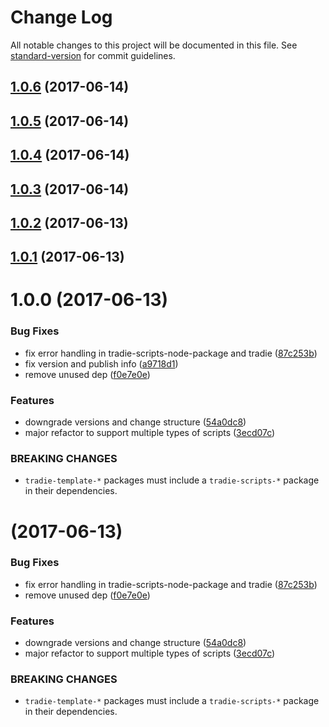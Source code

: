 # Change Log

All notable changes to this project will be documented in this file.
See [standard-version](https://github.com/conventional-changelog/standard-version) for commit guidelines.

<a name="1.0.6"></a>
## [1.0.6](https://github.com/jameslnewell/tradie-v4/compare/tradie-template-node-package-example@1.0.5...tradie-template-node-package-example@1.0.6) (2017-06-14)




<a name="1.0.5"></a>
## [1.0.5](https://github.com/jameslnewell/tradie-v4/compare/tradie-template-node-package-example@1.0.4...tradie-template-node-package-example@1.0.5) (2017-06-14)




<a name="1.0.4"></a>
## [1.0.4](https://github.com/jameslnewell/tradie-v4/compare/tradie-template-node-package-example@1.0.3...tradie-template-node-package-example@1.0.4) (2017-06-14)




<a name="1.0.3"></a>
## [1.0.3](https://github.com/jameslnewell/tradie-v4/compare/tradie-template-node-package-example@1.0.2...tradie-template-node-package-example@1.0.3) (2017-06-14)




<a name="1.0.2"></a>
## [1.0.2](https://github.com/jameslnewell/tradie-v4/compare/tradie-template-node-package-example@1.0.1...tradie-template-node-package-example@1.0.2) (2017-06-13)




<a name="1.0.1"></a>
## [1.0.1](https://github.com/jameslnewell/tradie-v4/compare/tradie-template-node-package-example@1.0.0...tradie-template-node-package-example@1.0.1) (2017-06-13)




<a name="1.0.0"></a>
# 1.0.0 (2017-06-13)


### Bug Fixes

* fix error handling in tradie-scripts-node-package and tradie ([87c253b](https://github.com/jameslnewell/tradie-v4/commit/87c253b))
* fix version and publish info ([a9718d1](https://github.com/jameslnewell/tradie-v4/commit/a9718d1))
* remove unused dep ([f0e7e0e](https://github.com/jameslnewell/tradie-v4/commit/f0e7e0e))


### Features

* downgrade versions and change structure ([54a0dc8](https://github.com/jameslnewell/tradie-v4/commit/54a0dc8))
* major refactor to support multiple types of scripts ([3ecd07c](https://github.com/jameslnewell/tradie-v4/commit/3ecd07c))


### BREAKING CHANGES

* `tradie-template-*` packages must include a `tradie-scripts-*` package in their dependencies.




<a name=""></a>
#  (2017-06-13)


### Bug Fixes

* fix error handling in tradie-scripts-node-package and tradie ([87c253b](https://github.com/jameslnewell/tradie-v4/commit/87c253b))
* remove unused dep ([f0e7e0e](https://github.com/jameslnewell/tradie-v4/commit/f0e7e0e))


### Features

* downgrade versions and change structure ([54a0dc8](https://github.com/jameslnewell/tradie-v4/commit/54a0dc8))
* major refactor to support multiple types of scripts ([3ecd07c](https://github.com/jameslnewell/tradie-v4/commit/3ecd07c))


### BREAKING CHANGES

* `tradie-template-*` packages must include a `tradie-scripts-*` package in their dependencies.
